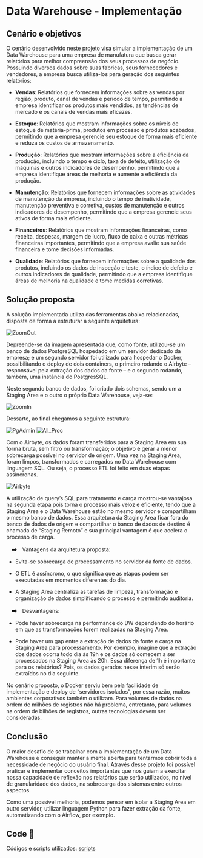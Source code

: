 # Data Warehouse - Implementação

## Cenário e objetivos

  O cenário desenvolvido neste projeto visa simular a implementação de um Data Warehouse para uma empresa de manufatura que busca gerar relatórios para melhor compreensão dos seus processos de negócio.
  Possuindo diversos dados sobre suas fabricas, seus fornecedores e vendedores, a empresa busca utiliza-los para geração dos seguintes relatórios:
 
- **Vendas**: Relatórios que fornecem informações sobre as vendas por região, produto, canal de vendas e período de tempo, permitindo a empresa identificar os produtos mais vendidos, as tendências de mercado e os canais de vendas mais eficazes.
  
- **Estoque**:  Relatórios que mostram informações sobre os níveis de estoque de matéria-prima, produtos em processo e produtos acabados, permitindo que a empresa gerencie seu estoque de forma mais eficiente e reduza os custos de armazenamento.
  
- **Produção**: Relatórios que mostram informações sobre a eficiência da produção, incluindo o tempo e ciclo, taxa de defeito, utilização de máquinas e outros indicadores de desempenho, permitindo que a empresa identifique áreas de melhoria e aumente a eficiência da produção.
  
- **Manutenção**: Relatórios que fornecem informações sobre as atividades de manutenção da empresa, incluindo o tempo de inatividade, manutenção preventiva e corretiva, custos de manutenção e outros indicadores de desempenho, permitindo que a empresa gerencie seus ativos de forma mais eficiente.
  
- **Financeiros**: Relatórios que mostram informações financeiras, como receita, despesas, margem de lucro, fluxo de caixa e outras métricas financeiras importantes, permitindo que a empresa avalie sua saúde financeira e tome decisões informadas.
  
- **Qualidade**: Relatórios que fornecem informações sobre a qualidade dos produtos, incluindo os dados de inspeção e teste, o índice de defeito e outros indicadores de qualidade, permitindo que a empresa identifique áreas de melhoria na qualidade e tome medidas corretivas.

## Solução proposta

  A solução implementada utiliza das ferramentas abaixo relacionadas, disposta de forma a estruturar a seguinte arquitetura: 

![ZoomOut](https://github.com/JvQueiros/Implementacao_DW/assets/95942380/d1adbc2d-b6cb-484b-8b64-7f590a592580)

  Depreende-se da imagem apresentada que, como fonte, utilizou-se um banco de dados PostgreSQL hospedado em um servidor dedicado da empresa; e um segundo servidor foi utilizado para hospedar o Docker, possibilitando o deploy de dois containers, o primeiro rodando o Airbyte – responsável pela extração dos dados da fonte – e o segundo rodando, também, uma instância do PostgresSQL.

  Neste segundo banco de dados, foi criado dois schemas, sendo um a Staging Area e o outro o próprio Data Warehouse, veja-se:

![ZoomIn](https://github.com/JvQueiros/Implementacao_DW/assets/95942380/3522860f-a91d-4994-952f-aa1e9a2425b4)

  Dessarte, ao final chegamos a seguinte estrutura:

![PgAdmin](https://github.com/JvQueiros/Implementacao_DW/assets/95942380/2a81256d-21ae-4cfa-9e02-e37d62841e76) 
![All_Proc](https://github.com/JvQueiros/Implementacao_DW/assets/95942380/665e66e1-dc30-4501-b484-29bbec236d28)

  Com o Airbyte, os dados foram transferidos para a Staging Area em sua forma bruta, sem filtro ou transformação; o objetivo é gerar a menor sobrecarga possível no servidor de origem. Uma vez na Staging Area, foram limpos, transformados e carregados no Data Warehouse com linguagem SQL. Ou seja, o processo ETL foi feito em duas etapas assíncronas. 

![Airbyte](https://github.com/user-attachments/assets/4cc294dc-876c-4121-9e0d-c4c6c574253f)

  A utilização de query’s SQL para tratamento e carga mostrou-se vantajosa na segunda etapa pois torna o processo mais veloz e eficiente, tendo que a Staging Area e o Data Warehouse estão no mesmo servidor e compartilham o mesmo banco de dados. Essa arquitetura da Staging Area ficar fora do banco de dados de origem e compartilhar o banco de dados de destino é chamada de “Staging Remoto” e sua principal vantagem é que acelera o processo de carga.

　➡　Vantagens da arquitetura proposta:

- Evita-se sobrecarga de processamento no servidor da fonte de dados.

- O ETL é assíncrono, o que significa que as etapas podem ser executadas em momentos diferentes do dia.

- A Staging Area centraliza as tarefas de limpeza, transformação e organização de dados simplificando o processo e permitindo auditoria.

　➡　Desvantagens:

- Pode haver sobrecarga na performance do DW dependendo do horário em que as transformações forem realizadas na Staging Area.

- Pode haver um gap entre a extração de dados da fonte e carga na Staging Area para processamento. 
	Por exemplo, imagine que a extração dos dados ocorra todo dia às 19h e os dados só comecem a ser processados na Staging Area às 20h. Essa diferença de 1h é importante para os relatórios? Pois, os dados gerados nesse interim só serão extraídos no dia seguinte. 

No cenário proposto, o Docker serviu bem pela facilidade de implementação e deploy de “servidores isolados”, por essa razão, muitos ambientes corporativos também o utilizam. Para volumes de dados na ordem de milhões de registros não há problema, entretanto, para volumes na ordem de bilhões de registros, outras tecnologias devem ser consideradas. 

## Conclusão

O maior desafio de se trabalhar com a implementação de um Data Warehouse é conseguir manter a mente aberta para tentarmos cobrir toda a necessidade de negócio do usuário final. Através desse projeto foi possível praticar e implementar conceitos importantes que nos guiam a exercitar nossa capacidade de reflexão nos relatórios que serão utilizados, no nível de granularidade dos dados, na sobrecarga dos sistemas entre outros aspectos.

Como uma possível melhoria, podemos pensar em isolar a Staging Area em outro servidor, utilizar linguagem Python para fazer extração da fonte, automatizando com o Airflow, por exemplo.

## Code 📃
Códigos e scripts utilizados: [scripts](./scripts_files)

